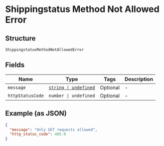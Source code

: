 
# Shippingstatus Method Not Allowed Error

## Structure

`ShippingstatusMethodNotAllowedError`

## Fields

| Name | Type | Tags | Description |
|  --- | --- | --- | --- |
| `message` | [`string \| undefined`](../../doc/models/string-enum.md) | Optional | - |
| `httpStatusCode` | `number \| undefined` | Optional | - |

## Example (as JSON)

```json
{
  "message": "Only GET requests allowed",
  "http_status_code": 405.0
}
```

